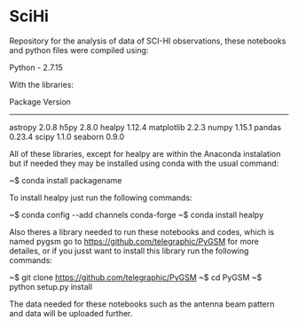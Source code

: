 # SciHi

Repository for the analysis of data of SCI-HI observations, these notebooks and  python files were compiled using:

Python - 2.7.15 

With the libraries:

Package                  Version                  
--------------		 -------------
astropy                   2.0.8 
h5py                      2.8.0 
healpy                    1.12.4
matplotlib                2.2.3 
numpy                     1.15.1
pandas                    0.23.4
scipy                     1.1.0 
seaborn                   0.9.0


All of these libraries, except for healpy are within the Anaconda instalation but if needed they may be installed using conda with the usual command:

~$ conda install packagename

To install healpy just run the following commands:

~$ conda config --add channels conda-forge
~$ conda install healpy

Also theres a library needed to run these notebooks and codes, which is named pygsm go to https://github.com/telegraphic/PyGSM for more detailes, or if you jusst want to install this library run the following commands:

~$ git clone https://github.com/telegraphic/PyGSM
~$ cd PyGSM
~$ python setup.py install

The data needed for these notebooks such as the antenna beam pattern and data will be uploaded further.



